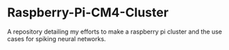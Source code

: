 # Raspberry-Pi-CM4-Cluster
A repository detailing my efforts to make a raspberry pi cluster and the use cases for spiking neural networks.
